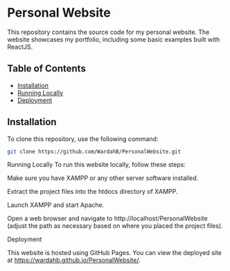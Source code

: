 # Personal Website

This repository contains the source code for my personal website. The website showcases my portfolio, including some basic examples built with ReactJS.

## Table of Contents

- [Installation](#installation)
- [Running Locally](#running-locally)
- [Deployment](#deployment)

## Installation

To clone this repository, use the following command:

```bash
git clone https://github.com/WardahB/PersonalWebsite.git
```

Running Locally
To run this website locally, follow these steps:

Make sure you have XAMPP or any other server software installed.

Extract the project files into the htdocs directory of XAMPP.

Launch XAMPP and start Apache.

Open a web browser and navigate to http://localhost/PersonalWebsite (adjust the path as necessary based on where you placed the project files).


Deployment

This website is hosted using GitHub Pages. You can view the deployed site at https://wardahb.github.io/PersonalWebsite/.
